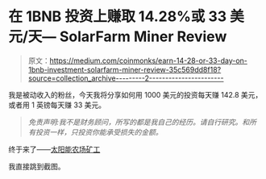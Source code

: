 # 在 1BNB 投资上赚取 14.28%或 33 美元/天— SolarFarm Miner Review

> 原文：<https://medium.com/coinmonks/earn-14-28-or-33-day-on-1bnb-investment-solarfarm-miner-review-35c569dd8f18?source=collection_archive---------2----------------------->

我是被动收入的粉丝，今天我将分享如何用 1000 美元的投资每天赚 142.8 美元，或者用 1 英镑每天赚 33 美元。

> *免责声明:我不是财务顾问，所写的都是我自己的经历。请自行研究。和所有投资一样，只投资你能承受损失的金额。*

终于来了——[太阳能农场矿工](http://app.solarfarm.finance/?ref=0xC41D1B13a48d722787C067D0F796D5d5E493F7b7)

我直接跳到截图。
